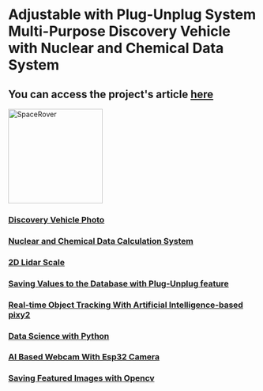 # Adjustable with Plug-Unplug System Multi-Purpose Discovery Vehicle with Nuclear and Chemical Data System
## You can access the project's article <a href="https://www.speacepedia.info/spacerover">here
<img width="191" alt="SpaceRover" src="https://github.com/abcdaaaaaaaaa/Chernobyl/assets/108553778/5c79de09-41b3-4e51-b2ba-a0353fad612d"></img>
### Discovery Vehicle Photo

### Nuclear and Chemical Data Calculation System

### 2D Lidar Scale

### Saving Values to the Database with Plug-Unplug feature

### Real-time Object Tracking With Artificial Intelligence-based pixy2

### Data Science with Python

### AI Based Webcam With Esp32 Camera

### Saving Featured Images with Opencv



